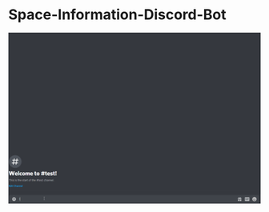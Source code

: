 # Space-Information-Discord-Bot

<img src="https://github.com/saaketporay/Space-Information-Discord-Bot/blob/main/demo.gif" width=1920><br>
